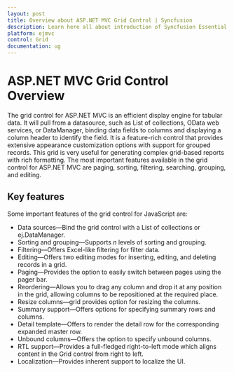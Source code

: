 ```yaml
---
layout: post
title: Overview about ASP.NET MVC Grid Control | Syncfusion
description: Learn here all about introduction of Syncfusion Essential Studio ASP.NET MVC Grid Control, its elements, and more.
platform: ejmvc
control: Grid
documentation: ug
---
```


# ASP.NET MVC Grid Control Overview

The grid control for ASP.NET MVC is an efficient display engine for tabular data. It will pull from a datasource, such as List of collections, OData web services, or DataManager, binding data fields to columns and displaying a column header to identify the field. It is a feature-rich control that provides extensive appearance customization options with support for grouped records. This grid is very useful for generating complex grid-based reports with rich formatting. The most important features available in the grid control for ASP.NET MVC are paging, sorting, filtering, searching, grouping, and editing. 

## Key features

Some important features of the grid control for JavaScript are:

* Data sources—Bind the grid control with a List of collections or ej.DataManager.
* Sorting and grouping—Supports _n_ levels of sorting and grouping.
* Filtering—Offers Excel-like filtering for filter data.
* Editing—Offers two editing modes for inserting, editing, and deleting records in a grid.
* Paging—Provides the option to easily switch between pages using the pager bar.
* Reordering—Allows you to drag any column and drop it at any position in the grid, allowing columns to be repositioned at the required place.
* Resize columns—grid provides option for resizing the columns.
* Summary support—Offers options for specifying summary rows and columns.
* Detail template—Offers to render the detail row for the corresponding expanded master row.
* Unbound columns—Offers the option to specify unbound columns.
* RTL support—Provides a full-fledged right-to-left mode which aligns content in the Grid control from right to left.
* Localization—Provides inherent support to localize the UI.
